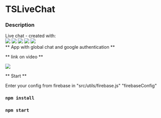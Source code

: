 # TSLiveChat

### Description 
Live chat - created with:<br>
    <img src="https://img.shields.io/badge/typescript-%23007ACC.svg?style=for-the-badge&logo=typescript&logoColor=white"/>
    <img src="https://img.shields.io/badge/MUI-%230081CB.svg?style=for-the-badge&logo=mui&logoColor=white"/>
    <img src="https://img.shields.io/badge/Firebase-039BE5?style=for-the-badge&logo=Firebase&logoColor=white"/>
    <img src="https://img.shields.io/badge/MongoDB-%234ea94b.svg?style=for-the-badge&logo=mongodb&logoColor=white"/>
    <img src="https://img.shields.io/badge/mobx-%23593d88.svg?style=for-the-badge&logo=mobx&logoColor=white">
<br>
** App with global chat and google authentication **

** link on video **


<a target="_blank" href="https://youtu.be/ABJrr9FWq-I">
    <img src="https://img.shields.io/badge/YouTube-%23FF0000.svg?style=for-the-badge&logo=YouTube&logoColor=white"/>
</a>

** Start **

Enter your config from firebase in "src/utils/firebase.js" "firebaseConfig"
### `npm install`
### `npm start`
